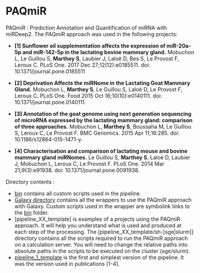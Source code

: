 # PAQmiR
PAQmiR : Prediction Annotation and Quantification of miRNA with miRDeep2.
The PAQmiR approach was used in the following projects:

- **[1] Sunflower oil supplementation affects the expression of miR-20a-5p and miR-142-5p in the lactating bovine mammary gland.**
Mobuchon L, Le Guillou S, **Marthey S**, Laubier J, Laloë D, Bes S, Le Provost F, Leroux C.
PLoS One. 2017 Dec 27;12(12):e0185511. doi: 10.1371/journal.pone.0185511

- **[2] Deprivation Affects the miRNome in the Lactating Goat Mammary Gland.**
Mobuchon L, **Marthey S**, Le Guillou S, Laloë D, Le Provost F, Leroux C.
PLoS One. Food 2015 Oct 16;10(10):e0140111. doi: 10.1371/journal.pone.0140111.

- **[3] Annotation of the goat genome using next generation sequencing of microRNA expressed by the lactating mammary gland: comparison of three approaches.**
Mobuchon L, **Marthey S**, Boussaha M, Le Guillou S, Leroux C, Le Provost F.
BMC Genomics. 2015 Apr 11;16:285. doi: 10.1186/s12864-015-1471-y.

- **[4] Characterisation and comparison of lactating mouse and bovine mammary gland miRNomes.**
Le Guillou S, **Marthey S**, Laloë D, Laubier J, Mobuchon L, Leroux C, Le Provost F.
PLoS One. 2014 Mar 21;9(3):e91938. doi: 10.1371/journal.pone.0091938.

Directory contents : 
- [bin](bin) contains all custom scripts used in the pipeline.
- [Galaxy directory](Galaxy) contains all the wrappers to use the PAQmiR approach with Galaxy. Custom scripts used in the wrapper are symbolink links to the [bin](bin) folder.
- [pipeline_XX_template] is examples of a projects using the PAQmiR approach. 
It will help you understand what is used and produced at each step of the processing.
The [pipeline_XX_template/sh-[sge|slurm]] directory contains all the scripts required to run the PAQmiR approach on a calculation server. 
You will need to change the relative paths into absolute paths in the scripts to be executed on the cluster (sge/slurm).
- [pipeline_1_template](pipeline_1_template) is the first and simplest version of the pipeline. It was the version used in publications [1-4].